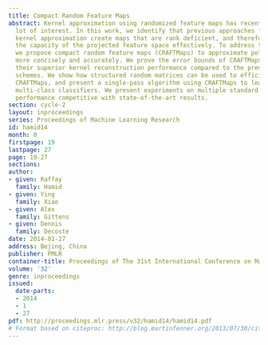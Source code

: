 ```yaml
---
title: Compact Random Feature Maps
abstract: Kernel approximation using randomized feature maps has recently gained a
  lot of interest. In this work, we identify that previous approaches for polynomial
  kernel approximation create maps that are rank deficient, and therefore do not utilize
  the capacity of the projected feature space effectively. To address this challenge,
  we propose compact random feature maps (CRAFTMaps) to approximate polynomial kernels
  more concisely and accurately. We prove the error bounds of CRAFTMaps demonstrating
  their superior kernel reconstruction performance compared to the previous approximation
  schemes. We show how structured random matrices can be used to efficiently generate
  CRAFTMaps, and present a single-pass algorithm using CRAFTMaps to learn non-linear
  multi-class classifiers. We present experiments on multiple standard data-sets with
  performance competitive with state-of-the-art results.
section: cycle-2
layout: inproceedings
series: Proceedings of Machine Learning Research
id: hamid14
month: 0
firstpage: 19
lastpage: 27
page: 19-27
sections: 
author:
- given: Raffay
  family: Hamid
- given: Ying
  family: Xiao
- given: Alex
  family: Gittens
- given: Dennis
  family: Decoste
date: 2014-01-27
address: Bejing, China
publisher: PMLR
container-title: Proceedings of The 31st International Conference on Machine Learning
volume: '32'
genre: inproceedings
issued:
  date-parts:
  - 2014
  - 1
  - 27
pdf: http://proceedings.mlr.press/v32/hamid14/hamid14.pdf
# Format based on citeproc: http://blog.martinfenner.org/2013/07/30/citeproc-yaml-for-bibliographies/
---
```

